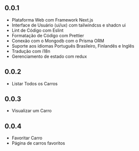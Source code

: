 ## 0.0.1

- Plataforma Web com Framework Next.js
- Interface de Usuário (ui/ux) com tailwindcss e shadcn ui
- Lint de Código com Eslint
- Formatação de Código com Prettier
- Conexão com o Mongodb com o Prisma ORM
- Suporte aos idiomas Português Brasileiro, Finlandês e Inglês
- Tradução com i18n
- Gerenciamento de estado com redux

## 0.0.2

- Listar Todos os Carros

## 0.0.3

- Visualizar um Carro

## 0.0.4

- Favoritar Carro
- Página de carros favoritos
